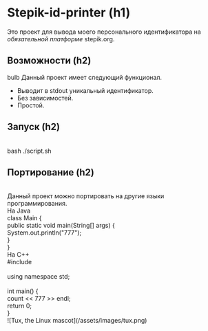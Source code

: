 # Stepik-id-printer (h1)
Это проект для вывода моего персонального идентификатора на <em>обязательной платформе</em> stepik.org.
## Возможности (h2)
bulb
Данный проект имеет следующий функционал.<br>
<ul>
    <li>Выводит в stdout уникальный идентификатор.</li>
    <li>Без зависимостей.</li>
    <li>Простой.</li>
</ul>
<h2>Запуск (h2)</h2><br>
bash ./script.sh<br>
<h2>Портирование (h2)</h2><br>
Данный проект можно портировать на другие языки программирования.<br>
На Java<br>
class Main {<br>
public static void main(String[] args) {<br>
System.out.println("777");<br>
}<br>
}<br>
На C++<br>
#include <iosteam><br>
<br>
using namespace std;<br>
<br>
int main() {<br>
count << 777 >> endl;<br>
return 0;<br>
}<br>
![Tux, the Linux mascot](/assets/images/tux.png)
